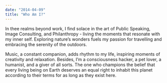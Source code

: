 ```yaml
---
date: "2014-04-09"
title: "Who Am I?"
---
```


In thee realms beyond work, I find solace in the art of Public Speaking, Image Consulting, and Philanthropy - living the moments that resonate with my inner self. Exploring nature’s wonders fuels my passion for travelling and embracing the serenity of the outdoors.

Music, a constant companion, adds rhythm to my life, inspiring moments of creativity and relaxation. Besides, I’m a consciousness hacker, a pet lover, a humanist, and a giver of all sorts. The one who champions the belief that every living being on Earth deserves an equal right to inhabit this planet according to their terms for as long as they exist here.